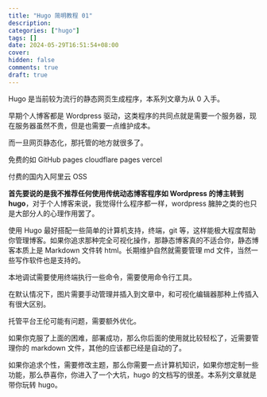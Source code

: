 ```yaml
---
title: "Hugo 简明教程 01"
description:
categories: ["hugo"]
tags: []
date: 2024-05-29T16:51:54+08:00
cover:
hidden: false
comments: true
draft: true
---
```


Hugo 是当前较为流行的静态网页生成程序，本系列文章为从 0 入手。

早期个人博客都是 Wordpress 驱动，这类程序的共同点就是需要一个服务器，现在服务器虽然不贵，但是也需要一点维护成本。

而一旦网页静态化，那托管的地方就很多了。

免费的如 GitHub pages cloudflare pages vercel

付费的国内入阿里云 OSS

**首先要说的是我不推荐任何使用传统动态博客程序如 Wordpress 的博主转到 hugo**，对于个人博客来说，我觉得什么程序都一样，wordpress 臃肿之类的也只是大部分人的心理作用罢了。

使用 Hugo 最好搭配一些简单的计算机支持，终端，git 等，这样能极大程度帮助你管理博客。如果你追求那种完全可视化操作，那静态博客真的不适合你，静态博客本质上是 Markdown 文件转 html。长期维护自然就需要管理 md 文件，当然一些写作软件也是支持的。

本地调试需要使用终端执行一些命令，需要使用命令行工具。

在默认情况下，图片需要手动管理并插入到文章中，和可视化编辑器那种上传插入有很大区别。

托管平台王伦可能有问题，需要额外优化。

如果你克服了上面的困难，部署成功，那么你后面的使用就比较轻松了，近需要管理你的 markdown 文件，其他的应该都已经是自动的了。

如果你追求个性，需要修改主题，那么你需要一点计算机知识，如果你想定制一些功能，那么恭喜你，你进入了一个大坑，hugo 的文档写的很差。本系列文章就是带你玩转 hugo。
